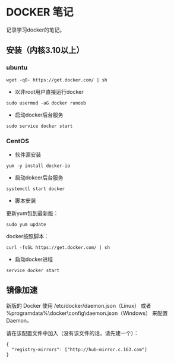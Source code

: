 # DOCKER 笔记

记录学习docker的笔记。

## 安装（内核3.10以上）

### ubuntu

```shell
wget -qO- https://get.docker.com/ | sh
```

- 以非root用户直接运行docker

```shell
sudo usermod -aG docker runoob
```

- 启动docker后台服务

```
sudo service docker start
```

### CentOS

- 软件源安装

```shell
yum -y install docker-io
```

- 启动dokcer后台服务

```shell
systemctl start docker
```

- 脚本安装

更新yum包到最新版：

```shell
sudo yum update
```

docker按照脚本：

```shell
curl -fsSL https://get.docker.com/ | sh
```

- 启动docker进程

```shell
service docker start
```

## 镜像加速

新版的 Docker 使用 /etc/docker/daemon.json（Linux） 或者 %programdata%\docker\config\daemon.json（Windows） 来配置 Daemon。

请在该配置文件中加入（没有该文件的话，请先建一个）：

```
{
  "registry-mirrors": ["http://hub-mirror.c.163.com"]
}
```
